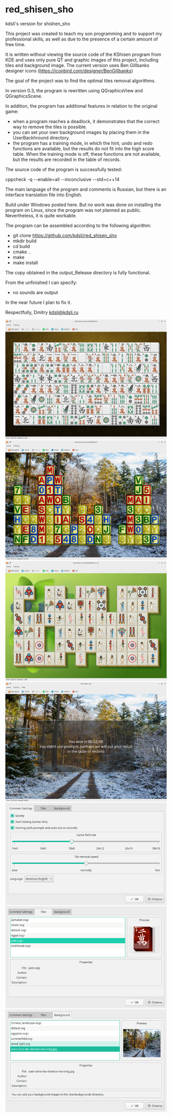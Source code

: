 # red_shisen_sho
kdsli's version for shishen_sho

This project was created to teach my son programming and to support my professional skills, as well as due to the 
presence of a certain amount of free time.

It is written without viewing the source code of the KShisen program from KDE and uses only pure QT and graphic images of this project, including tiles and background image.
The current version uses Ben Gillbanks designer icons (https://iconbird.com/designer/BenGillbanks)

The goal of the project was to find the optimal tiles removal algorithms.

In version 0.3, the program is rewritten using QGraphicsView and QGraphicsScene.

In addition, the program has additional features in relation to the original game: 

- when a program reaches a deadlock, it demonstrates that the correct way to remove the tiles is possible.
- you can set your own background images by placing them in the UserBackhround directory.
- the program has a training mode, in which the hint, undo and redo functions are available, but the results do not fit 
  into the high score table. When the training mode is off, these functions are not available, but the results are recorded 
  in the table of records.

The source code of the program is successfully tested:

cppcheck -q --enable=all --inconclusive --std=c++14

The main language of the program and comments is Russian, but there is an interface translation file into English.

Build under Windows posted here. But no work was done on installing the program on Linux, since the program was 
not planned as public. Nevertheless, it is quite workable.

The program can be assembled according to the following algorithm:

- git clone https://github.com/kdsli/red_shisen_sho
- mkdir build
- cd build
- cmake ..
- make
- make install

The copy obtained in the output_Release directory is fully functional.

From the unfinished I can specify:

- no sounds are output

In the near future I plan to fix it.

Respectfully, Dmitry kdsli@kdsli.ru

![screenshot1](screenshots/screenshot1_small.png)
![screenshot2](screenshots/screenshot2_small.png)
![screenshot3](screenshots/screenshot3_small.png)
![screenshot4](screenshots/screenshot4_small.png)
![screenshot5](screenshots/screenshot5.png)
![screenshot6](screenshots/screenshot6.png)
![screenshot7](screenshots/screenshot7.png)
